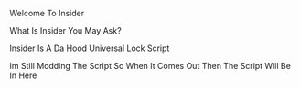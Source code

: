 Welcome To Insider

What Is Insider You May Ask?

Insider Is A Da Hood Universal Lock Script 

Im Still Modding The Script So When It Comes Out Then The Script Will Be In Here





